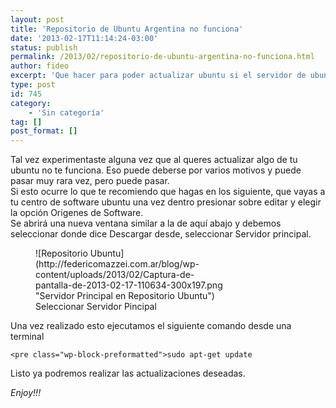 ```yaml
---
layout: post
title: 'Repositorio de Ubuntu Argentina no funciona'
date: '2013-02-17T11:14:24-03:00'
status: publish
permalink: /2013/02/repositorio-de-ubuntu-argentina-no-funciona.html
author: fideo
excerpt: 'Que hacer para poder actualizar ubuntu si el servidor de ubuntu argentina no funciona.'
type: post
id: 745
category:
    - 'Sin categoría'
tag: []
post_format: []
---
```

Tal vez experimentaste alguna vez que al queres actualizar algo de tu ubuntu no te funciona. Eso puede deberse por varios motivos y puede pasar muy rara vez, pero puede pasar.  
Si esto ocurre lo que te recomiendo que hagas en los siguiente, que vayas a tu centro de software ubuntu una vez dentro presionar sobre editar y elegir la opción Origenes de Software.  
Se abrirá una nueva ventana similar a la de aquí abajo y debemos seleccionar donde dice Descargar desde, seleccionar Servidor principal.

<figure aria-describedby="caption-attachment-746" class="wp-caption alignnone" id="attachment_746" style="width: 300px">![Repositorio Ubuntu](http://federicomazzei.com.ar/blog/wp-content/uploads/2013/02/Captura-de-pantalla-de-2013-02-17-110634-300x197.png "Servidor Principal en Repositorio Ubuntu")<figcaption class="wp-caption-text" id="caption-attachment-746">Seleccionar Servidor Pincipal</figcaption></figure>

Una vez realizado esto ejecutamos el siguiente comando desde una terminal

```
<pre class="wp-block-preformatted">sudo apt-get update
```

Listo ya podremos realizar las actualizaciones deseadas.

*Enjoy!!!*

